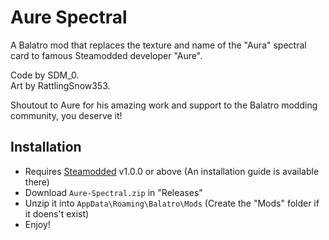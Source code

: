 # Aure Spectral

A Balatro mod that replaces the texture and name of the "Aura" spectral card to famous Steamodded developer "Aure".

Code by SDM_0.<br/>
Art by RattlingSnow353.

Shoutout to Aure for his amazing work and support to the Balatro modding community, you deserve it!

## Installation
- Requires [Steamodded](https://github.com/Steamopollys/Steamodded/) v1.0.0 or above (An installation guide is available there)
- Download `Aure-Spectral.zip` in "Releases"
- Unzip it into `AppData\Roaming\Balatro\Mods` (Create the "Mods" folder if it doens't exist)
- Enjoy!
